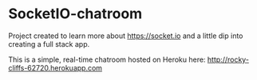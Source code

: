 # SocketIO-chatroom

Project created to learn more about <https://socket.io> and a little dip into creating a full stack app.

This is a simple, real-time chatroom hosted on Heroku here: <http://rocky-cliffs-62720.herokuapp.com>
